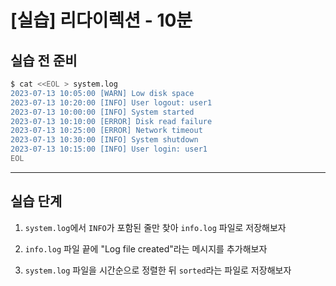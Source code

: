 # [실습] 리다이렉션 - 10분

## 실습 전 준비

```bash
$ cat <<EOL > system.log
2023-07-13 10:05:00 [WARN] Low disk space
2023-07-13 10:20:00 [INFO] User logout: user1
2023-07-13 10:00:00 [INFO] System started
2023-07-13 10:10:00 [ERROR] Disk read failure
2023-07-13 10:25:00 [ERROR] Network timeout
2023-07-13 10:30:00 [INFO] System shutdown
2023-07-13 10:15:00 [INFO] User login: user1
EOL
```

---

## 실습 단계

1. `system.log`에서 `INFO`가 포함된 줄만 찾아 `info.log` 파일로 저장해보자  

2. `info.log` 파일 끝에 "Log file created"라는 메시지를 추가해보자  

3. `system.log` 파일을 시간순으로 정렬한 뒤 `sorted`라는 파일로 저장해보자  

